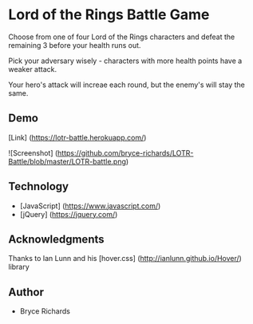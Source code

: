 # Lord of the Rings Battle Game

Choose from one of four Lord of the Rings characters and defeat the remaining 3 before your health runs out.

Pick your adversary wisely - characters with more health points have a weaker attack.

Your hero's attack will increae each round, but the enemy's will stay the same.

## Demo

[Link] (https://lotr-battle.herokuapp.com/)

![Screenshot] (https://github.com/bryce-richards/LOTR-Battle/blob/master/LOTR-battle.png)

## Technology

* [JavaScript] (https://www.javascript.com/)
* [jQuery] (https://jquery.com/)

## Acknowledgments

Thanks to Ian Lunn and his [hover.css] (http://ianlunn.github.io/Hover/) library

## Author

* Bryce Richards

